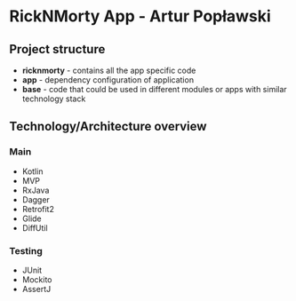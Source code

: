 # RickNMorty App - Artur Popławski
## Project structure
* **ricknmorty** - contains all the app specific code
* **app** - dependency configuration of application
* **base** - code that could be used in different modules or apps with similar technology stack
## Technology/Architecture overview
### Main
- Kotlin
- MVP
- RxJava
- Dagger
- Retrofit2
- Glide
- DiffUtil

### Testing
- JUnit
- Mockito
- AssertJ


